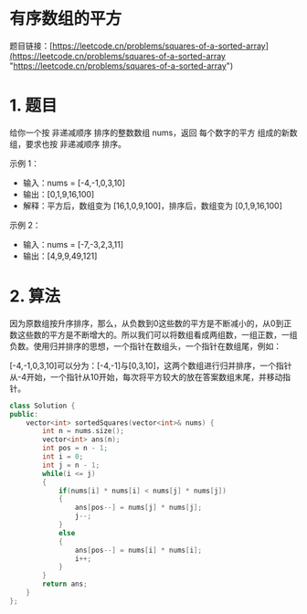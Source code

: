 # 有序数组的平方

题目链接：[https://leetcode.cn/problems/squares-of-a-sorted-array](https://leetcode.cn/problems/squares-of-a-sorted-array "https://leetcode.cn/problems/squares-of-a-sorted-array")

# 1. 题目

给你一个按 非递减顺序 排序的整数数组 nums，返回 每个数字的平方 组成的新数组，要求也按 非递减顺序 排序。

示例 1：

- 输入：nums = \[-4,-1,0,3,10]
- 输出：\[0,1,9,16,100]
- 解释：平方后，数组变为 \[16,1,0,9,100]，排序后，数组变为 \[0,1,9,16,100]

示例 2：

- 输入：nums = \[-7,-3,2,3,11]
- 输出：\[4,9,9,49,121]

# 2. 算法

因为原数组按升序排序，那么，从负数到0这些数的平方是不断减小的，从0到正数这些数的平方是不断增大的。所以我们可以将数组看成两组数，一组正数，一组负数。使用归并排序的思想，一个指针在数组头，一个指针在数组尾，例如：

\[-4,-1,0,3,10]可以分为：\[-4,-1]与\[0,3,10]，这两个数组进行归并排序，一个指针从-4开始，一个指针从10开始，每次将平方较大的放在答案数组末尾，并移动指针。

```c++
class Solution {
public:
    vector<int> sortedSquares(vector<int>& nums) {
        int n = nums.size();
        vector<int> ans(n);
        int pos = n - 1;
        int i = 0;
        int j = n - 1;
        while(i <= j)
        {
            if(nums[i] * nums[i] < nums[j] * nums[j])
            {
                ans[pos--] = nums[j] * nums[j];
                j--;
            }
            else
            {
                ans[pos--] = nums[i] * nums[i];
                i++;
            }
        }
        return ans;
    }
};
```
